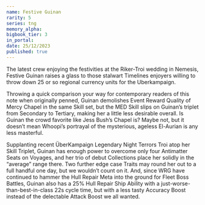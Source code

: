 ```yaml
---
name: Festive Guinan
rarity: 5
series: tng
memory_alpha:
bigbook_tier: 3
in_portal:
date: 25/12/2023
published: true
---
```


The latest crew enjoying the festivities at the Riker-Troi wedding in Nemesis, Festive Guinan raises a glass to those stalwart Timelines enjoyers willing to throw down 25 or so regional currency units for the Uberkampaign. 

Throwing a quick comparison your way for contemporary readers of this note when originally penned, Guinan demolishes Event Reward Quality of Mercy Chapel in the same Skill set, but the MED Skill slips on Guinan’s triplet from Secondary to Tertiary, making her a little less desirable overall. Is Guinan the crowd favorite like Jess Bush’s Chapel is? Maybe not, but it doesn’t mean Whoopi’s portrayal of the mysterious, ageless El-Aurian is any less masterful.

Supplanting recent ÜberKampaign Legendary Night Terrors Troi atop her Skill Triplet, Guinan has enough power to overcome only four Antimatter Seats on Voyages, and her trio of debut Collections place her solidly in the “average” range there. Two further edge case Traits may round her out to a full handful one day, but we wouldn’t count on it. And, since WRG have continued to hammer the Hull Repair Meta into the ground for Fleet Boss Battles, Guinan also has a 25% Hull Repair Ship Ability with a just-worse-than-best-in-class 22s cycle time, but with a less tasty Accuracy Boost instead of the delectable Attack Boost we all wanted.
